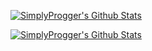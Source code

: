 <!--

### Hi there 👋

**AmaneChan/AmaneChan** is a ✨ _special_ ✨ repository because its `README.md` (this file) appears on your GitHub profile.

Here are some ideas to get you started:

- 🔭 I’m currently working on ...
- 🌱 I’m currently learning ...
- 👯 I’m looking to collaborate on ...
- 🤔 I’m looking for help with ...
- 💬 Ask me about ...
- 📫 How to reach me: ...
- 😄 Pronouns: ...
- ⚡ Fun fact: ...
-->

[![SimplyProgger's Github Stats](https://github-stats-alpha.vercel.app/api/?username=AmaneChan)](https://github-stats-alpha.vercel.app/api/?username=AmaneChan)

[![SimplyProgger's Github Stats](https://enigmatic-harbor-42642.herokuapp.com/?name=AmaneChan&theme=react)](https://enigmatic-harbor-42642.herokuapp.com/?name=AmaneChan&theme=react)

